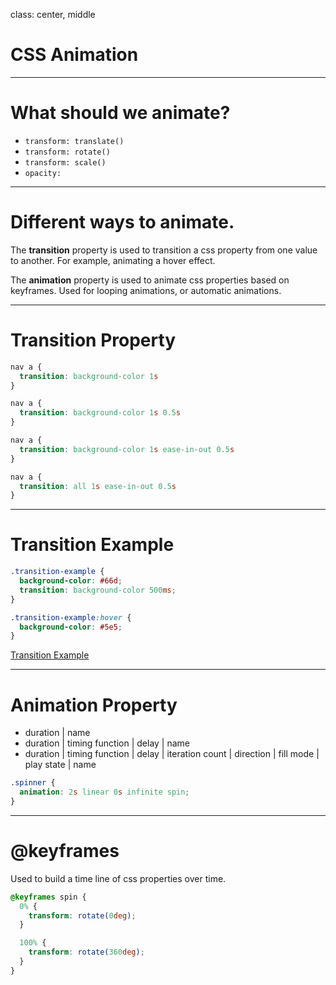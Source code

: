 
class: center, middle

# CSS Animation

---

# What should we animate?

- `transform: translate()`
- `transform: rotate()`
- `transform: scale()`
- `opacity:`

---

# Different ways to animate.

The **transition** property is used to transition a css property from one value
to another. For example, animating a hover effect.

The **animation** property is used to animate css properties based on keyframes.
Used for looping animations, or automatic animations.

---

# Transition Property

```css
nav a {
  transition: background-color 1s
}
```

```css
nav a {
  transition: background-color 1s 0.5s
}
```

```css
nav a {
  transition: background-color 1s ease-in-out 0.5s
}
```

```css
nav a {
  transition: all 1s ease-in-out 0.5s
}
```

---

# Transition Example

```css
.transition-example {
  background-color: #66d;
  transition: background-color 500ms;
}

.transition-example:hover {
  background-color: #5e5;
}
```

<div class="transition-example-container">
<a href="#" class="transition-example">Transition Example</a>
</div>

---

# Animation Property

- duration | name
- duration | timing function | delay | name
- duration | timing function | delay | iteration count | direction | fill mode | play state | name

```css
.spinner {
  animation: 2s linear 0s infinite spin;
}
```

---

# @keyframes

Used to build a time line of css properties over time.

```css
@keyframes spin {
  0% {
    transform: rotate(0deg);
  }

  100% {
    transform: rotate(360deg);
  }
}
```
